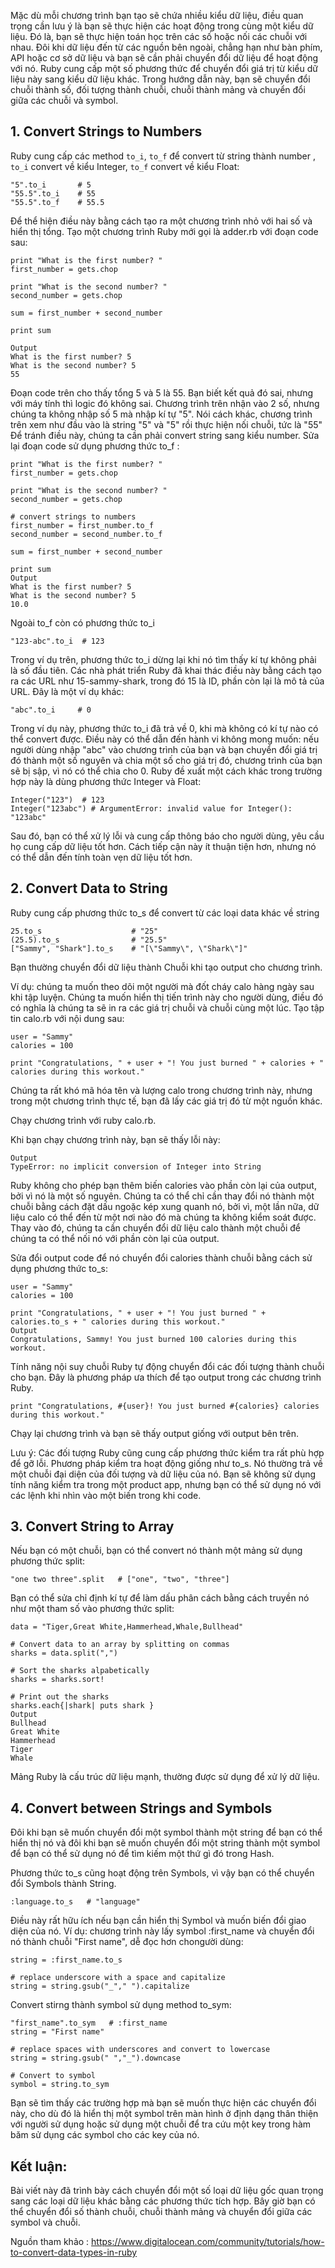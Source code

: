 Mặc dù mỗi chương trình bạn tạo sẽ chứa nhiều kiểu dữ liệu, điều quan trọng cần lưu ý là bạn sẽ thực hiện các hoạt động trong cùng một kiểu dữ liệu. Đó là, bạn sẽ thực hiện toán học trên các số hoặc nối các chuỗi với nhau.
Đôi khi dữ liệu đến từ các nguồn bên ngoài, chẳng hạn như bàn phím, API hoặc cơ sở dữ liệu và bạn sẽ cần phải chuyển đổi dữ liệu để hoạt động với nó. Ruby cung cấp một số phương thức để chuyển đổi giá trị từ kiểu dữ liệu này sang kiểu dữ liệu khác. Trong hướng dẫn này, bạn sẽ chuyển đổi chuỗi thành số, đối tượng thành chuỗi, chuỗi thành mảng và chuyển đổi giữa các chuỗi và symbol.
## 1. Convert Strings to Numbers

Ruby cung cấp các method `to_i`, `to_f` để convert từ string thành number , `to_i` convert về kiểu Integer, `to_f` convert về kiểu Float:
```
"5".to_i       # 5
"55.5".to_i    # 55
"55.5".to_f    # 55.5
```
Để thể hiện điều này bằng cách tạo ra một chương trình nhỏ với hai số và hiển thị tổng. Tạo một chương trình Ruby mới gọi là adder.rb với đoạn code sau:
```
print "What is the first number? "
first_number = gets.chop

print "What is the second number? "
second_number = gets.chop

sum = first_number + second_number

print sum

Output
What is the first number? 5
What is the second number? 5
55
```
Đoạn code trên cho thấy tổng 5 và 5 là 55. Bạn biết kết quả đó sai, nhưng với máy tính thì logic đó không sai. Chương trình trên nhận vào 2 số, nhưng chúng ta không nhập số 5 mà nhập kí tự "5". Nói cách khác, chương trình trên xem như đầu vào là string "5" và "5" rồi thực hiện nối chuỗi, tức là "55"
Để tránh điều này, chúng ta cần phải convert string sang kiểu number. Sửa lại đoạn code sử dụng phương thức to_f :
```
print "What is the first number? "
first_number = gets.chop

print "What is the second number? "
second_number = gets.chop

# convert strings to numbers
first_number = first_number.to_f
second_number = second_number.to_f

sum = first_number + second_number

print sum
Output
What is the first number? 5
What is the second number? 5
10.0

```
Ngoài to_f còn có phương thức to_i
```
"123-abc".to_i  # 123
```
Trong ví dụ trên, phương thức to_i dừng lại khi nó tìm thấy kí tự không phải là số đầu tiên. Các nhà phát triển Ruby đã khai thác điều này bằng cách tạo ra các URL như 15-sammy-shark, trong đó 15 là ID, phần còn lại là mô tả của URL.
Đây là một ví dụ khác:
```
"abc".to_i     # 0
```
Trong ví dụ này, phương thức to_i đã trả về 0, khi mà không có kí tự nào có thể convert được. Điều này có thể dẫn đến hành vi không mong muốn: nếu người dùng nhập "abc" vào chương trình của bạn và bạn chuyển đổi giá trị đó thành một số nguyên và chia một số cho giá trị đó, chương trình của bạn sẽ bị sập, vì nó có thể chia cho 0.
Ruby đề xuất một cách khác trong trường hợp này là dùng phương thức Integer và Float:
```
Integer("123")  # 123
Integer("123abc") # ArgumentError: invalid value for Integer(): "123abc"
```
Sau đó, bạn có thể xử lý lỗi và cung cấp thông báo cho người dùng, yêu cầu họ cung cấp dữ liệu tốt hơn. Cách tiếp cận này ít thuận tiện hơn, nhưng nó có thể dẫn đến tính toàn vẹn dữ liệu tốt hơn.

## 2. Convert Data to String
Ruby cung cấp phương thức to_s để convert từ các loại data khác về string
```
25.to_s                    # "25"
(25.5).to_s                # "25.5"
["Sammy", "Shark"].to_s    # "[\"Sammy\", \"Shark\"]"
```
Bạn thường chuyển đổi dữ liệu thành Chuỗi khi tạo output cho chương trình.

Ví dụ: chúng ta muốn theo dõi một người mà đốt cháy calo hàng ngày sau khi tập luyện. Chúng ta muốn hiển thị tiến trình này cho người dùng, điều đó có nghĩa là chúng ta sẽ in ra các giá trị chuỗi và chuỗi cùng một lúc. Tạo tập tin calo.rb với nội dung sau:
```
user = "Sammy"
calories = 100

print "Congratulations, " + user + "! You just burned " + calories + " calories during this workout."
```
Chúng ta rất khó mã hóa tên và lượng calo trong chương trình này, nhưng trong một chương trình thực tế, bạn đã lấy các giá trị đó từ một nguồn khác.

Chạy chương trình với ruby calo.rb.

Khi bạn chạy chương trình này, bạn sẽ thấy lỗi này:
```
Output
TypeError: no implicit conversion of Integer into String
```
Ruby không cho phép bạn thêm biến calories vào phần còn lại của output, bởi vì nó là một số nguyên. Chúng ta có thể chỉ cần thay đổi nó thành một chuỗi bằng cách đặt dấu ngoặc kép xung quanh nó, bởi vì, một lần nữa, dữ liệu calo có thể đến từ một nơi nào đó mà chúng ta không kiểm soát được. Thay vào đó, chúng ta cần chuyển đổi dữ liệu calo thành một chuỗi để chúng ta có thể nối nó với phần còn lại của output.

Sửa đổi output code để nó chuyển đổi calories thành chuỗi bằng cách sử dụng phương thức to_s:
```
user = "Sammy"
calories = 100

print "Congratulations, " + user + "! You just burned " + calories.to_s + " calories during this workout."
Output
Congratulations, Sammy! You just burned 100 calories during this workout.
```
Tính năng nội suy chuỗi Ruby tự động chuyển đổi các đối tượng thành chuỗi cho bạn. Đây là phương pháp ưa thích để tạo output trong các chương trình Ruby.
```
print "Congratulations, #{user}! You just burned #{calories} calories during this workout."
```
Chạy lại chương trình và bạn sẽ thấy output giống với output bên trên.

Lưu ý: 
Các đối tượng Ruby cũng cung cấp phương thức kiểm tra rất phù hợp để gỡ lỗi. Phương pháp kiểm tra hoạt động giống như to_s. Nó thường trả về một chuỗi đại diện của đối tượng và dữ liệu của nó. Bạn sẽ không sử dụng tính năng kiểm tra trong một product app, nhưng bạn có thể sử dụng nó với các lệnh khi nhìn vào một biến trong khi code.

## 3. Convert String to Array
Nếu bạn có một chuỗi, bạn có thể convert nó thành một mảng sử dụng phương thức split:
```
"one two three".split   # ["one", "two", "three"]
```
Bạn có thể sửa chỉ định kí tự để làm dấu phân cách bằng cách truyền nó như một tham số vào phương thức split:
```
data = "Tiger,Great White,Hammerhead,Whale,Bullhead"

# Convert data to an array by splitting on commas
sharks = data.split(",")

# Sort the sharks alpabetically
sharks = sharks.sort!

# Print out the sharks
sharks.each{|shark| puts shark }
Output
Bullhead
Great White
Hammerhead
Tiger
Whale
```
Mảng Ruby là cấu trúc dữ liệu mạnh, thường được sử dụng để xử lý dữ liệu.

## 4. Convert between Strings and Symbols
Đôi khi bạn sẽ muốn chuyển đổi một symbol thành một string để bạn có thể hiển thị nó và đôi khi bạn sẽ muốn chuyển đổi một string thành một symbol để bạn có thể sử dụng nó để tìm kiếm một thứ gì đó trong Hash.

Phương thức to_s cũng hoạt động trên Symbols, vì vậy bạn có thể chuyển đổi Symbols thành String.
```
:language.to_s   # "language"
```
Điều này rất hữu ích nếu bạn cần hiển thị Symbol và muốn biến đổi giao diện của nó. Ví dụ: chương trình này lấy symbol :first_name và chuyển đổi nó thành chuỗi "First name", dễ đọc hơn chongười dùng:
```
string = :first_name.to_s

# replace underscore with a space and capitalize
string = string.gsub("_"," ").capitalize
```
Convert stirng thành symbol sử dụng method to_sym:
```
"first_name".to_sym   # :first_name
string = "First name"

# replace spaces with underscores and convert to lowercase
string = string.gsub(" ","_").downcase

# Convert to symbol
symbol = string.to_sym
```

Bạn sẽ tìm thấy các trường hợp mà bạn sẽ muốn thực hiện các chuyển đổi này, cho dù đó là hiển thị một symbol trên màn hình ở định dạng thân thiện với người sử dụng hoặc sử dụng một chuỗi để tra cứu một key trong hàm băm sử dụng các symbol cho các key của nó.

## Kết luận:
Bài viết này đã trình bày cách chuyển đổi một số loại dữ liệu gốc quan trọng sang các loại dữ liệu khác bằng các phương thức tích hợp. Bây giờ bạn có thể chuyển đổi số thành chuỗi, chuỗi thành mảng và chuyển đổi giữa các symbol và chuỗi.

Nguồn tham khảo : 
https://www.digitalocean.com/community/tutorials/how-to-convert-data-types-in-ruby